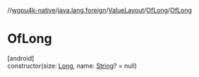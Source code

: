 //[wgpu4k-native](../../../../index.md)/[java.lang.foreign](../../index.md)/[ValueLayout](../index.md)/[OfLong](index.md)/[OfLong](-of-long.md)

# OfLong

[android]\
constructor(size: [Long](https://kotlinlang.org/api/core/kotlin-stdlib/kotlin/-long/index.html), name: [String](https://kotlinlang.org/api/core/kotlin-stdlib/kotlin/-string/index.html)? = null)